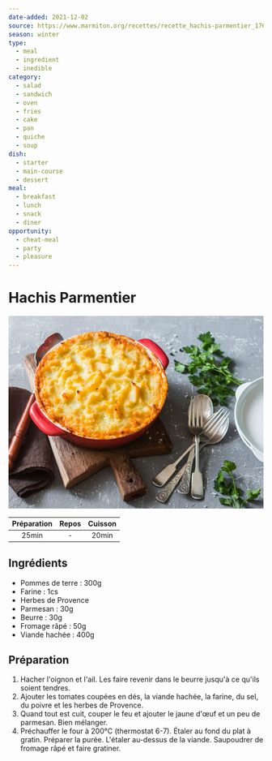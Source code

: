 ```yaml
---
date-added: 2021-12-02
source: https://www.marmiton.org/recettes/recette_hachis-parmentier_17639.aspx
season: winter
type:
  - meal
  - ingredient
  - inedible
category:
  - salad
  - sandwich
  - oven
  - fries
  - cake
  - pan
  - quiche
  - soup
dish:
  - starter
  - main-course
  - dessert
meal:
  - breakfast
  - lunch
  - snack
  - diner
opportunity:
  - cheat-meal
  - party
  - pleasure
---
```


# Hachis Parmentier

![](images/Hachis%20Parmentier.jpg)

| Préparation | Repos | Cuisson |
|:-----------:|:-----:|:-------:|
|    25min    |   -   |  20min  |

## Ingrédients

- Pommes de terre : 300g
- Farine : 1cs
- Herbes de Provence
- Parmesan : 30g
- Beurre : 30g
- Fromage râpé : 50g
- Viande hachée : 400g

## Préparation

1. Hacher l'oignon et l'ail. Les faire revenir dans le beurre jusqu'à ce qu'ils soient tendres.
2. Ajouter les tomates coupées en dés, la viande hachée, la farine, du sel, du poivre et les herbes de Provence.
3. Quand tout est cuit, couper le feu et ajouter le jaune d'œuf et un peu de parmesan. Bien mélanger.
4. Préchauffer le four à 200°C (thermostat 6-7). Étaler au fond du plat à gratin. Préparer la purée. L'étaler au-dessus de la viande. Saupoudrer de fromage râpé et faire gratiner.

